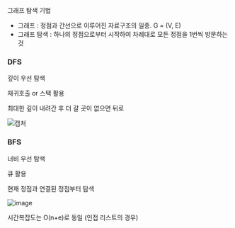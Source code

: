 그래프 탐색 기법

- 그래프 : 정점과 간선으로 이루어진 자료구조의 일종. G = (V, E)
- 그래프 탐색 : 하나의 정점으로부터 시작하여 차례대로 모든 정점을 1번씩 방문하는 것

### DFS

깊이 우선 탐색

재귀호출 or 스택 활용

최대한 깊이 내려간 후 더 갈 곳이 없으면 뒤로

![캡처](https://github.com/Lee-Areum/CodingAndCSstudy/assets/98503537/88c4f88e-6b11-4efc-9bbe-12f888dcaec4)


### BFS

너비 우선 탐색

큐 활용

현재 정점과 연결된 정점부터 탐색

![image](https://github.com/Lee-Areum/CodingAndCSstudy/assets/98503537/d8f13c3e-f49b-45e6-9d73-a68f1aa62f8e)


시간복잡도는 O(n+e)로 동일 (인접 리스트의 경우)

